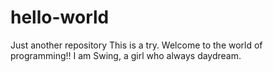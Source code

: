 # hello-world
Just another repository
This is a try. Welcome to the world of programming!!
I am Swing, a girl who always daydream.
